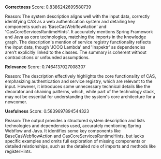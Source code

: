 **Correctness**
Score: 0.8386242699580739

Reason: The system description aligns well with the input data, correctly identifying CAS as a web authentication system and detailing key components such as 'BaseCasWebflowAction' and 'CasCoreServicesRuntimeHints'. It accurately mentions Spring 
Framework and Java as core technologies, matching the imports in the knowledge graph. The description's mention of service registry functionality reflects the input data, though 'JOOQ Lambda' and 'Inspektr' as dependencies aren't explicitly linked to the
classes. The summary is coherent without contradictions or unfounded assumptions.

**Relevance**
Score: 0.7464137027008307

Reason: The description effectively highlights the core functionality of CAS, emphasizing authentication and service registry, which are relevant to the input. However, it introduces some unnecessary technical details like the decorator and chaining 
patterns, which, while part of the technology stack, may not be essential for understanding the system's core architecture for a newcomer.

**Usefulness**
Score: 0.5839697894544323

Reason: The output provides a structured system description and lists technologies and dependencies used, accurately mentioning Spring Webflow and Java. It identifies some key components like BaseCasWebflowAction and CasCoreServicesRuntimeHints, but 
lacks specific examples and omits full exploration of missing components or detailed relationships, such as the detailed role of imports and methods like registerHints.